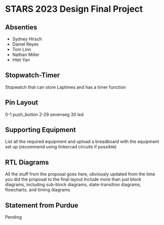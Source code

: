 # STARS 2023 Design Final Project

## Absenties
* Sydney Hirsch
* Daniel Reyes
* Tom Linn
* Nathan Miller
* Htet Yan

## Stopwatch-Timer
Stopwatch that can store Laptimes and has a timer function

## Pin Layout
0-1 push_button
2-29 sevenseg
30 led 

## Supporting Equipment
List all the required equipment and upload a breadboard with the equipment set up (recommend using tinkercad circuits if possible)

## RTL Diagrams
All the stuff from the proposal goes here, obviously updated from the time you did the proposal to the final layout
Include more than just block diagrams, including sub-block diagrams, state-transition diagrams, flowcharts, and timing diagrams

## Statement from Purdue
Pending

